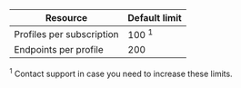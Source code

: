 Resource| Default limit
---|---
Profiles per subscription | 100 <sup>1</sup>
Endpoints per profile| 200

<sup>1</sup> Contact support in case you need to increase these limits.